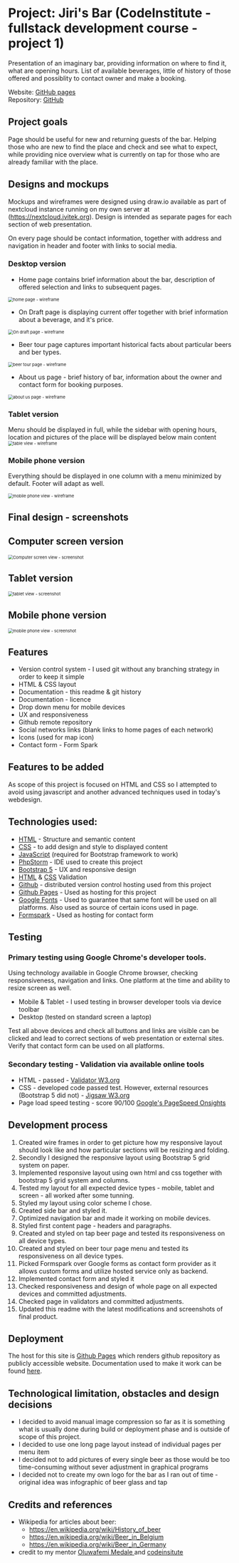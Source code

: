 # Project: Jiri's Bar (CodeInstitute - fullstack development course - project 1)

Presentation of an imaginary bar, providing information on where to find it, what are opening hours. List of available beverages, little of history of those offered and possiblity to contact owner and make a booking.   

Website: [GitHub pages](https://citanus006.github.io/codeinstitute-project1-Jiris-bar)  
Repository: [GitHub](https://github.com/citanus006/codeinstitute-project1-Jiris-bar)


## Project  goals

Page should be useful for new and returning guests of the bar. Helping those who are new to find the place and check and see what to expect, while providing nice overview what is currently on tap for those who are already familiar with the place.    

## Designs and mockups

Mockups and wireframes were designed using draw.io available as part of nextcloud instance running on my own server at (https://nextcloud.jvitek.org). Design is intended as separate pages for each section of web presentation. 

On every page should be contact information, together with address and navigation in header and footer with links to social media.  

### Desktop version

- Home page contains brief information about the bar, description of offered selection and links to subsequent pages. 

<img src="assets/images/wireframes/home-page.png" alt="home page - wireframe" style="zoom: 67%;" />

- On Draft page is displaying current offer together with brief information about a beverage, and it's price.

<img src="assets/images/wireframes/on-draft.png" alt="On draft page - wireframe" style="zoom: 67%;" />

- Beer tour page captures important historical facts about particular beers and ber types.

<img src="assets/images/wireframes/beer-tour.png" alt="beer tour page - wireframe" style="zoom: 67%;" />

- About us page - brief history of bar, information about the owner and contact form for booking purposes. 

<img src="assets/images/wireframes/about-us.png" alt="about us page - wireframe" style="zoom: 67%;" />


### Tablet version

Menu should be displayed in full, while the sidebar with opening hours, location and pictures of the place will be displayed below main content  
<img src="assets/images/wireframes/tablet-view.png" alt="table view - wireframe" style="zoom: 67%;" />

### Mobile phone version

Everything should be displayed in one column with a menu minimized by default. Footer will adapt as well. 

<img src="assets/images/wireframes/mobile-view.png" alt="mobile phone view - wireframe" style="zoom: 67%;" />

## Final design - screenshots

## Computer screen version
<img src="assets/images/screenshots/screen-view.png" alt="Computer screen view - screenshot" style="zoom: 67%;" />

## Tablet version
<img src="assets/images/screenshots/tablet-view.png" alt="tablet view - screenshot" style="zoom: 67%;" />

## Mobile phone version
<img src="assets/images/screenshots/mobile-view.png" alt="mobile phone view - screenshot" style="zoom: 67%;" />


## Features
- Version control system - I used git without any branching strategy in order to keep it simple
- HTML & CSS layout
- Documentation - this readme & git history
- Documentation - licence
- Drop down menu for mobile devices
- UX and responsiveness
- Github remote repository
- Social networks links (blank links to home pages of each network)
- Icons (used for map icon)
- Contact form - Form Spark

## Features to be added
As scope of this project is focused on HTML and CSS so I attempted to avoid using javascript and another advanced techniques used in today's webdesign.

## Technologies used:
 - [HTML](https://developer.mozilla.org/en-US/docs/Web/Guide/HTML/HTML5) - Structure and semantic content
 - [CSS](https://developer.mozilla.org/en-US/docs/Web/CSS) - to add design and style to displayed content
 - [JavaScript](https://developer.mozilla.org/en-US/docs/Web/JavaScript) (required for Bootstrap framework to work)
 - [PhpStorm](https://www.jetbrains.com/phpstorm/) - IDE used to create this project
 - [Bootstrap 5](https://getbootstrap.com/)  - UX and responsive design  
 - [HTML](https://validator.w3.org/) & [CSS](https://jigsaw.w3.org/css-validator/) Validation
 - [Github](https://www.github.com/) - distributed version control hosting used from this project
 - [Github Pages](https://pages.github.com/) - Used as hosting for this project 
 - [Google Fonts](https://fonts.google.com/) - Used to guarantee that same font will be used on all platforms. Also used as source of certain icons used in page.
 - [Formspark](https://formspark.io/) - Used as hosting for contact form
 
## Testing

### Primary testing using Google Chrome's developer tools.

Using technology available in Google Chrome browser, checking responsiveness, navigation and links. One platform at the time and ability to resize screen as well. 
 - Mobile & Tablet - I used testing in browser developer tools via device toolbar
 - Desktop (tested on standard screen a laptop)

Test all above devices and check all buttons and links are visible can be clicked and lead to correct sections of web presentation or external sites. Verify that contact form can be used on all platforms.

### Secondary testing - Validation via available online tools
 - HTML - passed - [Validator W3.org](https://validator.w3.org/nu/?doc=https%3A%2F%2Fcitanus006.github.io%2Fcodeinstitute-project1-Jiris-bar%2F)
 - CSS - developed code passed test. However, external resources (Bootstrap 5 did not) - [Jigsaw W3.org](https://jigsaw.w3.org/css-validator/validator?uri=https%3A%2F%2Fcitanus006.github.io%2Fcodeinstitute-project1-Jiris-bar%2F%23AboutUs&profile=css3svg&usermedium=all&warning=1&vextwarning=&lang=en) 
 - Page load speed testing - score 90/100 [Google's PageSpeed Onsights](https://developers.google.com/speed/pagespeed/insights/?url=https%3A%2F%2Fcitanus006.github.io%2Fcodeinstitute-project1-Jiris-bar%2F%23AboutUs)

## Development process
 1. Created wire frames in order to get picture how my responsive layout should look like and how particular sections will be resizing and folding. 
 2. Secondly I designed the responsive layout using Bootstrap 5 grid system on paper.
 3. Implemented responsive layout using own html and css together with bootstrap 5 grid system and columns.
 4. Tested my layout for all expected device types - mobile, tablet and screen - all worked after some tunning.   
 5. Styled my layout using color scheme I chose.
 6. Created side bar and styled it.
 7. Optimized navigation bar and made it working on mobile devices.
 8. Styled first content page - headers and paragraphs.
 9. Created and styled on tap beer page and tested its responsiveness on all device types.
 10. Created and styled on beer tour page menu and tested its responsiveness on all device types.
 11. Picked Formspark over Google forms as contact form provider as it allows custom forms and utilize hosted service only as backend.
 12. Implemented contact form and styled it
 13. Checked responsiveness and design of whole page on all expected devices and committed adjustments.
 14. Checked page in validators and committed adjustments.
 15. Updated this readme with the latest modifications and screenshots of final product.
 

 

## Deployment
The host for this site is [Github Pages](https://pages.github.com/) which renders github repository as publicly accessible website. Documentation used to make it work can be found [here](https://docs.github.com/en/github/working-with-github-pages/configuring-a-publishing-source-for-your-github-pages-site). 

## Technological limitation, obstacles and design decisions
 - I decided to avoid manual image compression so far as it is something what is usually done during build or deployment phase and is outside of scope of this project.
 - I decided to use one long page layout instead of individual pages per menu item 
 - I decided not to add pictures of every single beer as those would be too time-consuming without sever adjustment in graphical programs
 - I decided not to create my own logo for the bar as I ran out of time - original idea was infographic of beer glass and tap

## Credits and references
 - Wikipedia for articles about beer:
    - https://en.wikipedia.org/wiki/History_of_beer
    - https://en.wikipedia.org/wiki/Beer_in_Belgium
    - https://en.wikipedia.org/wiki/Beer_in_Germany
 - credit to my mentor [Oluwafemi Medale
   ](https://www.linkedin.com/in/omedale/?originalSubdomain=ng) and [codeinsitute](https://codeinsitute.net/)